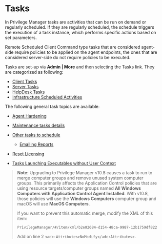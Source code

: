 [title]: # (Tasks)
[tags]: # (intro)
[priority]: # (15)
# Tasks

In Privilege Manager tasks are activities that can be run on demand or regularly scheduled. If they are regularly scheduled, the schedule triggers the execution of a task instance, which performs specific actions based on set parameters.

Remote Scheduled Client Command type tasks that are considered agent-side require policies to be applied on the agent endpoints, the ones that are considered server-side do not require policies to be executed.

Tasks are set-up via __Admin | More__ and then selecting the Tasks link. They are categorized as following:

* [Client Tasks](client/index.md)
* [Server Tasks](server/index.md)
* [HelpDesk Tasks](helpdesk/index.md)
* [Infrastructure Scheduled Activities](infra-structure/index.md)

The following general task topics are available:

* [Agent Hardening](../../agents/win/agent-hardening.md)
* [Maintenance tasks details](maintenance.md)
* [Other tasks to schedule](scheduled/index.md)
  
  * [Emailing Reports](scheduled/email-reports.md)
* [Reset Licensing](reset-license.md)
* [Tasks Launching Executables without User Context](launching-exe.md)

>**Note**: Upgrading to Privilege Manager v10.8 causes a task to run to merge computer groups and remove unused system computer groups. This primarily affects the Application Control policies that are using resource targets/computer groups named __All Windows Computers with Application Control Agent Installed__.  With v10.8, those policies will use the __Windows Computers__ computer group and macOS will use __MacOS Computers__.
>
>If you want to prevent this automatic merge, modify the XML of this item:
>
>`PrivilegeManager/#/item/xml/b2e02684-d154-48ca-9987-12b1759df822`
>
>Add on line 2 `<adc:Attributes>NoModify</adc:Attributes>`.
